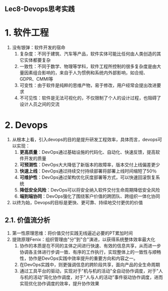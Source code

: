 Lec8-Devops思考实践
---

# 1. 软件工程
1. 没有银弹：软件开发的宿命
   1. 复杂度：不同于建筑、汽车等产品，软件实体可能比任何由人类创造的其它实体都要复杂
   2. 一致性：不同于数学、物理等学科，软件工程所控制的很多复杂度是由大量因素组合影响的，来自于人为惯例和系统内外部影响，如合规、GDPR、CMMI等
   3. 可变性：由于软件是纯粹的思维产物，易于修改，用户经常会提出改进要求
   4. 不可见性：软件是无法可视化的，不仅限制了个人的设计过程，也阻碍了设计人员之间的交流

# 2. Devops
1. 从根本上看，引入devops的目的是提升研发工程效率，具体而言，devops可以实现：
   1. **更高质量**：DevOps通过基础设施的代码化、自动化、快速反馈，提高软件开发的质量
   2. **可预测性**：DevOps大大降低了新版本的故障率，版本交付上线偏差更少
   3. **快速上线**：DevOps通过持续交付持续部署将部署上线时间缩短了50％
   4. **可维护性**：DevOps通过架构优化灰度部署等方式，可以快速回滚恢复系统
   5. **降低安全风险**：DevOps可以将安全纳入软件交付生命周期降低安全风险
   6. **端到端协同**：DevOps强化了围绕客户价值的跨团队、跨组织一体化协同
2. 以终为始，Devops的目标是更快、更可靠、持续地交付更优的价值

## 2.1. 价值流分析
1. 第一性原理思维：将价值交付实践无线逼近必要的PT累加时间
2. 提效原理Fenix：组织管理由"分"到"合"演进，以获得系统整体效率最大化
   1. 协作的本质是在不同的主体之间进行快速、有效的信息共享，从而进一步协调各主体进行步调一致、有序的工作执行，实现整体上的一致性与顺畅性，协作是DevOps实践中效率提升的重要方向和内容之一。
   2. 在DevOps实践中，则更强调信息的跨阶段共享，面向产品的全生命周期
   3. 通过工具平台的驱动，实现对于"机与机的活动"全自动协作调度，对于"人与机的活动"简化协作调度，对于"人与人的活动"事件驱动协作调度，进而实现优化协作调度的效率，提升协作效果
